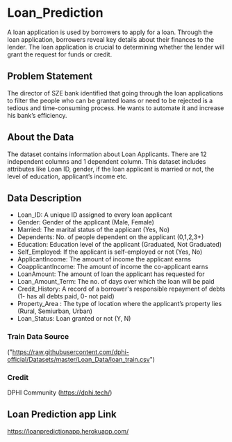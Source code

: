 # Loan_Prediction

A loan application is used by borrowers to apply for a loan. Through the loan application, borrowers reveal key details about their finances to the lender. The loan application is crucial to determining whether the lender will grant the request for funds or credit.

## Problem Statement
The director of SZE bank identified that going through the loan applications to filter the people who can be granted loans or need to be rejected is a tedious and time-consuming process. He wants to automate it and increase his bank’s efficiency.

## About the Data
The dataset contains information about Loan Applicants. There are 12 independent columns and 1 dependent column. This dataset includes attributes like Loan ID, gender, if the loan applicant is married or not, the level of education, applicant’s income etc. 

## Data Description
- Loan_ID: A unique ID assigned to every loan applicant
- Gender: Gender of the applicant (Male, Female)
- Married: The marital status of the applicant (Yes, No)
- Dependents: No. of people dependent on the applicant (0,1,2,3+)
- Education: Education level of the applicant (Graduated, Not Graduated)
- Self_Employed: If the applicant is self-employed or not (Yes, No)
- ApplicantIncome: The amount of income the applicant earns
- CoapplicantIncome: The amount of income the co-applicant earns
- LoanAmount: The amount of loan the applicant has requested for
- Loan_Amount_Term: The  no. of days over which the loan will be paid
- Credit_History: A record of a borrower's responsible repayment of debts (1- has all debts paid, 0- not paid)
- Property_Area : The type of location where the applicant’s property lies (Rural, Semiurban, Urban)
- Loan_Status: Loan granted or not (Y, N)

### Train Data Source
("https://raw.githubusercontent.com/dphi-official/Datasets/master/Loan_Data/loan_train.csv")

### Credit
DPHI Community (https://dphi.tech/)


## Loan Prediction app Link
https://loanpredictionapp.herokuapp.com/
